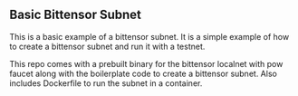 ## Basic Bittensor Subnet 
This is a basic example of a bittensor subnet. It is a simple example of how to create a bittensor subnet and run it with a testnet.

This repo comes with a prebuilt binary for the bittensor localnet with pow faucet along with the boilerplate code to create a bittensor subnet. Also includes Dockerfile to run the subnet in a container.

 